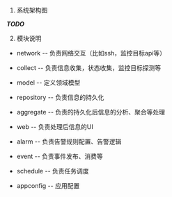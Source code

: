 
1. 系统架构图

_**TODO**_

2. 模块说明

- network -- 负责网络交互（比如ssh，监控目标api等）

- collect -- 负责信息收集，状态收集，监控目标探测等

- model -- 定义领域模型

- repository -- 负责信息的持久化

- aggregate -- 负责的持久化后信息的分析、聚合等处理

- web -- 负责处理后信息的UI

- alarm -- 负责告警规则配置、告警逻辑

- event -- 负责事件发布、消费等

- schedule -- 负责任务调度

- appconfig -- 应用配置



